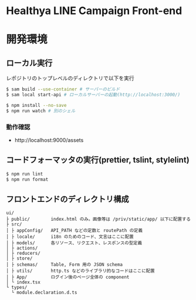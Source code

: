 Healthya LINE Campaign Front-end
=========

# 開発環境

## ローカル実行

レポジトリのトップレベルのディレクトリで以下を実行

```bash
$ sam build --use-container # サーバーのビルド
$ sam local start-api # ローカルサーバーの起動(http://localhost:3000/)

$ npm install --no-save
$ npm run watch # 別のシェル
```

### 動作確認

- http://localhost:9000/assets


## コードフォーマッタの実行(prettier, tslint, stylelint)

```bash
$ npm run lint
$ npm run format
```

## フロントエンドのディレクトリ構成

```
ui/
├ public/        index.html のみ。画像等は /priv/static/app/ 以下に配置する
├ src/
│ ├ appConfig/   API_PATH などの定数と routePath の定義
│ ├ locale/      i18n のためのコード、文言はここに配置
│ ├ models/      各リソース、リクエスト、レスポンスの型定義
│ ├ actions/
│ ├ reducers/
│ ├ store/
│ ├ schemas/     Table, Form 用の JSON schema
│ ├ utils/       http.ts などのライブラリ的なコードはここに配置
│ ├ App/         ログイン後のページ全体の component
│ └ index.tsx
└ types/
  └ module.declaration.d.ts
```
